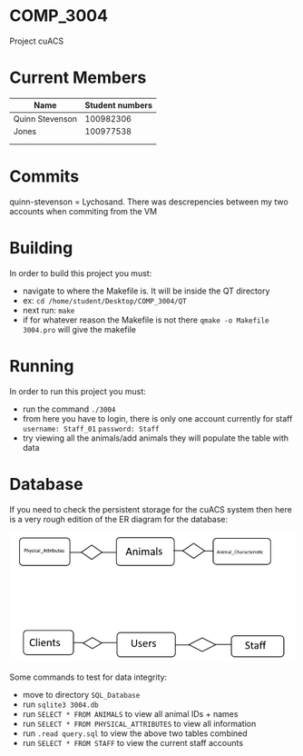 # COMP_3004
Project cuACS

# Current Members
| Name                    | Student numbers          |
|-------------------------|--------------------------|
| Quinn Stevenson         | 100982306                |
| Jones			  | 100977538                |
|                         |                          |
|                         |                          |


# Commits
quinn-stevenson = Lychosand.  There was descrepencies between my two accounts when commiting from the VM

# Building
In order to build this project you must: 
* navigate to where the Makefile is.  It will be inside the QT directory
* ex: `cd /home/student/Desktop/COMP_3004/QT`
* next run: `make` 
* if for whatever reason the Makefile is not there `qmake -o Makefile 3004.pro` will give the makefile

# Running
In order to run this project you must:
* run the command `./3004`
* from here you have to login, there is only one account currently for staff `username: Staff_01` `password: Staff`
* try viewing all the animals/add animals they will populate the table with data

# Database
If you need to check the persistent storage for the cuACS system then here is a very rough edition of the ER diagram for the database:


![Rough ER](QT/Images/er_rough.png)

Some commands to test for data integrity:

* move to directory `SQL_Database`
* run `sqlite3 3004.db`
* run `SELECT * FROM ANIMALS` to view all animal IDs + names
* run `SELECT * FROM PHYSICAL_ATTRIBUTES` to view all information 
* run `.read query.sql` to view the above two tables combined
* run `SELECT * FROM STAFF` to view the current staff accounts


